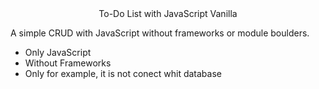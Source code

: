 <div style="display: flex; justify-content: center; align-items: center;">To-Do List with JavaScript Vanilla</div>
<p>A simple CRUD with JavaScript without frameworks or module boulders.</p>
<ul>
  <li>Only JavaScript</li>
  <li>Without Frameworks</li>
  <li>Only for example, it is not conect whit database</li>
</ul>

